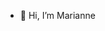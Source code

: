 - 👋 Hi, I’m Marianne
<!---
- 👀 I’m interested in ...
- 🌱 I’m currently learning ...
- 💞️ I’m looking to collaborate on ...
- 📫 How to reach me ...


mariannecod/mariannecod is a ✨ special ✨ repository because its `README.md` (this file) appears on your GitHub profile.
You can click the Preview link to take a look at your changes.
--->

